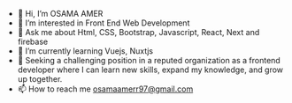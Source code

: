 - 👋 Hi, I’m OSAMA AMER
- 👀 I’m interested in Front End Web Development
- 💬 Ask me about Html, CSS, Bootstrap, Javascript, React, Next and firebase
- 🌱 I’m currently learning Vuejs, Nuxtjs
- 💞️ Seeking a challenging position in a reputed organization as a frontend developer where I can learn new skills, expand my knowledge, and grow up together. 
- 📫 How to reach me osamaamerr97@gmail.com

<!---
osama-amer60/osama-amer60 is a ✨ special ✨ repository because its `README.md` (this file) appears on your GitHub profile.
You can click the Preview link to take a look at your changes.
--->




